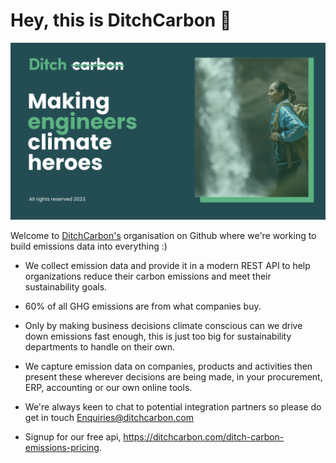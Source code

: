 <h1>Hey, this is DitchCarbon 👋</h1>

![image](./ditchcarbon_github.png)

Welcome to [DitchCarbon's](https://ditchcarbon.com)  organisation on Github where we're working to build emissions data into everything :) 
- We collect emission data and provide it in a modern REST API to help organizations reduce their carbon emissions and meet their sustainability goals.
  
- 60% of all GHG emissions are from what companies buy. 

- Only by making business decisions climate conscious can we drive down emissions fast enough, this is just too big for sustainability departments to handle on their own.

- We capture emission data on companies, products and activities then present these wherever decisions are being made, in your procurement, ERP, accounting or our own online tools. 

- We're always keen to chat to potential integration partners so please do get in touch Enquiries@ditchcarbon.com
  
- Signup for our free api, https://ditchcarbon.com/ditch-carbon-emissions-pricing.
